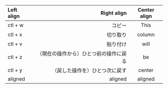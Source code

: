 
| Left align | Right align | Center align |
|:-----------|------------:|:------------:|
| ctl + w       |        コピー |     This     |
| ctl + x     |      切り取り |    column    |
| ctl + v       |        貼り付け |     will     |
| ctl + z         |     （現在の操作から）ひとつ前の操作に戻る　|      be      |
| ctl + y       |       （戻した操作を）ひとつ次に戻す |    center    |
| aligned    |     aligned |   aligned    |
